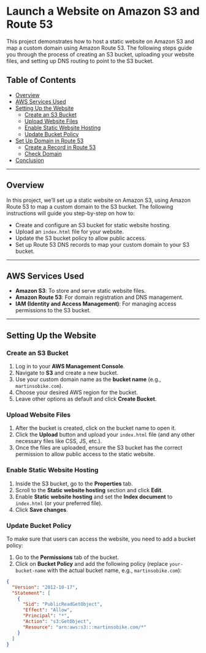 # Launch a Website on Amazon S3 and Route 53

This project demonstrates how to host a static website on Amazon S3 and map a custom domain using Amazon Route 53. The following steps guide you through the process of creating an S3 bucket, uploading your website files, and setting up DNS routing to point to the S3 bucket.

## Table of Contents

- [Overview](#overview)
- [AWS Services Used](#aws-services-used)
- [Setting Up the Website](#setting-up-the-website)
  - [Create an S3 Bucket](#create-an-s3-bucket)
  - [Upload Website Files](#upload-website-files)
  - [Enable Static Website Hosting](#enable-static-website-hosting)
  - [Update Bucket Policy](#update-bucket-policy)
- [Set Up Domain in Route 53](#set-up-domain-in-route-53)
  - [Create a Record in Route 53](#create-a-record-in-route-53)
  - [Check Domain](#check-domain)
- [Conclusion](#conclusion)

---

## Overview

In this project, we’ll set up a static website on Amazon S3, using Amazon Route 53 to map a custom domain to the S3 bucket. The following instructions will guide you step-by-step on how to:

- Create and configure an S3 bucket for static website hosting.
- Upload an `index.html` file for your website.
- Update the S3 bucket policy to allow public access.
- Set up Route 53 DNS records to map your custom domain to your S3 bucket.

---

## AWS Services Used

- **Amazon S3**: To store and serve static website files.
- **Amazon Route 53**: For domain registration and DNS management.
- **IAM (Identity and Access Management)**: For managing access permissions to the S3 bucket.

---

## Setting Up the Website

### Create an S3 Bucket

1. Log in to your **AWS Management Console**.
2. Navigate to **S3** and create a new bucket.
3. Use your custom domain name as the **bucket name** (e.g., `martinsobike.com`).
4. Choose your desired AWS region for the bucket.
5. Leave other options as default and click **Create Bucket**.

### Upload Website Files

1. After the bucket is created, click on the bucket name to open it.
2. Click the **Upload** button and upload your `index.html` file (and any other necessary files like CSS, JS, etc.).
3. Once the files are uploaded, ensure the S3 bucket has the correct permission to allow public access to the static website.

### Enable Static Website Hosting

1. Inside the S3 bucket, go to the **Properties** tab.
2. Scroll to the **Static website hosting** section and click **Edit**.
3. Enable **Static website hosting** and set the **Index document** to `index.html` (or your preferred file).
4. Click **Save changes**.

### Update Bucket Policy

To make sure that users can access the website, you need to add a bucket policy:

1. Go to the **Permissions** tab of the bucket.
2. Click on **Bucket Policy** and add the following policy (replace `your-bucket-name` with the actual bucket name, e.g., `martinsobike.com`):

```json
{
  "Version": "2012-10-17",
  "Statement": [
    {
      "Sid": "PublicReadGetObject",
      "Effect": "Allow",
      "Principal": "*",
      "Action": "s3:GetObject",
      "Resource": "arn:aws:s3:::martinsobike.com/*"
    }
  ]
}
